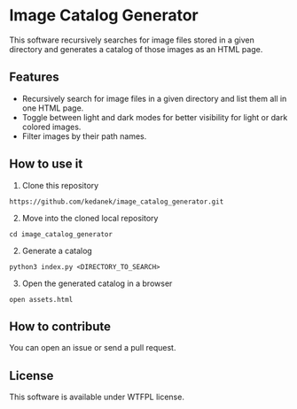 # Image Catalog Generator
This software recursively searches for image files stored in a given directory and generates a catalog of those images as an HTML page.

## Features
- Recursively search for image files in a given directory and list them all in one HTML page.
- Toggle between light and dark modes for better visibility for light or dark colored images.
- Filter images by their path names.

## How to use it
1. Clone this repository
```
https://github.com/kedanek/image_catalog_generator.git
```

2. Move into the cloned local repository
```
cd image_catalog_generator
```

2. Generate a catalog
```
python3 index.py <DIRECTORY_TO_SEARCH> 
```

3. Open the generated catalog in a browser
```
open assets.html
```

## How to contribute
You can open an issue or send a pull request.

## License
This software is available under WTFPL license.
